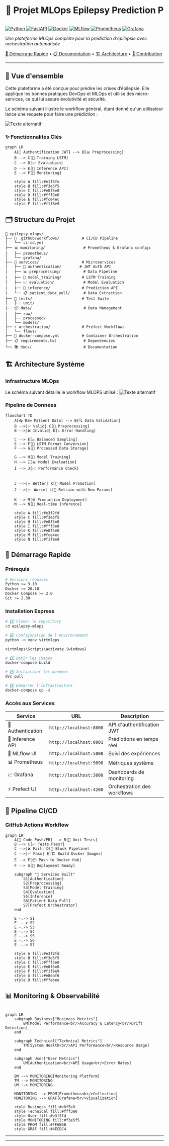 <div style="display: flex; justify-content: center;">
  <h1> 🧠 Projet MLOps Epilepsy Prediction  P</h1>
</div>

[![Python](https://img.shields.io/badge/Python-3.10+-3776AB?style=for-the-badge&logo=python&logoColor=white)](https://python.org)
[![FastAPI](https://img.shields.io/badge/FastAPI-005571?style=for-the-badge&logo=fastapi)](https://fastapi.tiangolo.com)
[![Docker](https://img.shields.io/badge/Docker-2496ED?style=for-the-badge&logo=docker&logoColor=white)](https://docker.com)
[![MLflow](https://img.shields.io/badge/MLflow-0194E2?style=for-the-badge&logo=mlflow&logoColor=white)](https://mlflow.org)
[![Prometheus](https://img.shields.io/badge/Prometheus-E6522C?style=for-the-badge&logo=prometheus&logoColor=white)](https://prometheus.io)
[![Grafana](https://img.shields.io/badge/Grafana-F46800?style=for-the-badge&logo=grafana&logoColor=white)](https://grafana.com)

*Une plateforme MLOps complète pour la prédiction d'épilepsie avec orchestration automatisée*

[🚀 Démarrage Rapide](#-démarrage-rapide) • [📋 Documentation](#-documentation) • [🏗️ Architecture](#️-architecture) • [🤝 Contribution](#-contribution)

</div>

---

## 🎯 Vue d'ensemble

Cette plateforme a été conçue pour prédire les crises d’épilepsie. Elle applique les bonnes pratiques DevOps et MLOps et utilise des micro-services, ce qui lui assure évolutivité et sécurité.

Le schéma suivant illustre le workflow général, étant donné qu'un utilisateur lance une requete pour faire une prédiction : 

![Texte alternatif](assets/workflow_general.png)


### ✨ Fonctionnalités Clés

```mermaid
graph LR
    A[🔐 Authentification JWT] --> B[📊 Preprocessing]
    B --> C[🤖 Training LSTM]
    C --> D[📈 Evaluation]
    D --> E[🚀 Inference API]
    E --> F[📱 Monitoring]
    
    style A fill:#e1f5fe
    style B fill:#f3e5f5
    style C fill:#e8f5e8
    style D fill:#fff3e0
    style E fill:#fce4ec
    style F fill:#f1f8e9
```
## 🗂️ Structure du Projet

```
📁 epilepsy-mlops/
├── 🔧 .github/workflows/          # CI/CD Pipeline
│   └── ci-cd.yml
├── 📊 monitoring/                 # Prometheus & Grafana configs
│   ├── prometheus/
│   └── grafana/
├── 🐳 services/                   # Microservices
│   ├── 🔐 authentication/        # JWT Auth API
│   ├── 📊 preprocessing/          # Data Pipeline
│   ├── 🤖 model_training/         # LSTM Training
│   ├── 📈 evaluation/             # Model Evaluation
│   ├── 🚀 inference/              # Prediction API
│   └── 📋 patient_data_pull/      # Data Extraction
├── 🧪 tests/                      # Test Suite
│   ├── unit/
├── 📦 data/                       # Data Management
│   ├── raw/
│   ├── processed/
│   └── models/
├── ⚡ orchestration/              # Prefect Workflows
│   └── flows/
├── 🐳 docker-compose.yml          # Container Orchestration
├── 📋 requirements.txt            # Dependencies
└── 📚 docs/                       # Documentation
```
## 🏗️ Architecture Système

### Infrastructure MLOps

Le schéma suivant détaille le workflow MLOPS utilisé : 
![Texte alternatif](assets/workflow_mlops.png)


### Pipeline de Données

```mermaid
flowchart TD
    A[📥 Raw Patient Data] --> B{🔍 Data Validation}
    B -->|✅ Valid| C[🧹 Preprocessing]
    B -->|❌ Invalid| D[⚠️ Error Handling]
    
    C --> E[⚖️ Balanced Sampling]
    E --> F[🔢 LSTM Format Conversion]
    F --> G[💾 Processed Data Storage]
    
    G --> H[🤖 Model Training]
    H --> I[📊 Model Evaluation]
    I --> J{📈 Performance Check}
    
    
    J -->|⭐ Better| K[🚀 Model Promotion]
    J -->|📉 Worse| L[🔄 Retrain with New Params]
    
    K --> M[🌐 Production Deployment]
    M --> N[📱 Real-time Inference]
    
    style A fill:#e3f2fd
    style C fill:#f3e5f5
    style H fill:#e8f5e8
    style I fill:#fff3e0
    style K fill:#e8f5e8
    style M fill:#fce4ec
    style N fill:#f1f8e9
```

## 🚀 Démarrage Rapide

### Prérequis

```bash
# Versions requises
Python >= 3.10
Docker >= 20.10
Docker Compose >= 2.0
Git >= 2.30
```

### Installation Express

```bash
# 1️⃣ Cloner le repository
cd epilepsy-mlops

# 2️⃣ Configuration de l'environnement
python -m venv virtmlops

virtmlops\Scripts\activate (windows)

# 3️⃣ Batir les images
docker-compose build

# 4️⃣ Initialiser les données
dvc pull

# 5️⃣ Démarrer l'infrastructure
docker-compose up -d
```

### Accès aux Services

| Service | URL | Description |
|---------|-----|-------------|
| 🔐 Authentication | `http://localhost:8000` | API d'authentification JWT |
| 🚀 Inference API | `http://localhost:8001` | Prédictions en temps réel |
| 🔬 MLflow UI | `http://localhost:5000` | Suivi des expériences |
| 📊 Prometheus | `http://localhost:9090` | Métriques système |
| 📈 Grafana | `http://localhost:3000` | Dashboards de monitoring |
| ⚡ Prefect UI | `http://localhost:4200` | Orchestration des workflows |

## 🔄 Pipeline CI/CD

### GitHub Actions Workflow

```mermaid
graph LR
    A[📝 Code Push/PR] --> B[🧪 Unit Tests]
    B --> C{✅ Tests Pass?}
    C -->|❌ Fail| D[🚫 Block Pipeline]
    C -->|✅ Pass| E[🏗️ Build Docker Images]
    E --> F[📦 Push to Docker Hub]
    F --> G[🎉 Deployment Ready]
    
    subgraph "🐳 Services Built"
        S1[Authentication]
        S2[Preprocessing] 
        S3[Model Training]
        S4[Evaluation]
        S5[Inference]
        S6[Patient Data Pull]
        S7[Prefect Orchestrator]
    end
    
    E -.-> S1
    E -.-> S2
    E -.-> S3
    E -.-> S4
    E -.-> S5
    E -.-> S6
    E -.-> S7
    
    style A fill:#e3f2fd
    style B fill:#f3e5f5
    style C fill:#fff3e0
    style E fill:#e8f5e8
    style F fill:#f1f8e9
    style G fill:#e8eaf6
    style D fill:#ffebee
```

## 📊 Monitoring & Observabilité
```mermaid

graph LR
    subgraph Business["Business Metrics"]
        BM[Model Performance<br/>Accuracy & Latency<br/>Drift Detection]
    end
    
    subgraph Technical["Technical Metrics"]
        TM[System Health<br/>API Performance<br/>Resource Usage]
    end
    
    subgraph User["User Metrics"]
        UM[Authentication<br/>API Usage<br/>Error Rates]
    end
    
    BM --> MONITORING[Monitoring Platform]
    TM --> MONITORING
    UM --> MONITORING
    
    MONITORING --> PROM[Prometheus<br/>Collection]
    MONITORING --> GRAF[Grafana<br/>Visualization]
    
    style Business fill:#e8f5e8
    style Technical fill:#fff3e0
    style User fill:#e3f2fd
    style MONITORING fill:#f3e5f5
    style PROM fill:#FF6B6B
    style GRAF fill:#4ECDC4
```



---

<div align="center">




</div>

---

